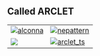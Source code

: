 ## Called ARCLET


<table>
  <tr>
    <td>
      <a href="https://github.com/ArcletProject/Alconna">
        <picture>
          <source media="(prefers-color-scheme: dark)" srcset="https://socialify.git.ci/ArcletProject/Alconna/image?description=1&font=Inter&language=1&logo=https%3A%2F%2Farclet.top%2Fimg%2Farclet.png&name=1&owner=1&pattern=Brick%20Wall&stargazers=1&theme=Auto">
          <img src="https://socialify.git.ci/ArcletProject/Alconna/image?description=1&font=Inter&language=1&logo=https%3A%2F%2Farclet.top%2Fimg%2Farclet.png&name=1&owner=1&pattern=Brick%20Wall&stargazers=1&theme=Light" alt="alconna" />
        </picture>
      </a>
    </td>
    <td>
      <a href="https://github.com/ArcletProject/NEPattern">
        <picture>
          <source media="(prefers-color-scheme: dark)" srcset="https://socialify.git.ci/ArcletProject/NEPattern/image?description=1&font=Inter&language=1&logo=https%3A%2F%2Farclet.top%2Fimg%2Farclet.png&name=1&owner=1&pattern=Brick%20Wall&stargazers=1&theme=Auto">
          <img src="https://socialify.git.ci/ArcletProject/NEPattern/image?description=1&font=Inter&language=1&logo=https%3A%2F%2Farclet.top%2Fimg%2Farclet.png&name=1&owner=1&pattern=Brick%20Wall&stargazers=1&theme=Light" alt="nepattern" />
        </picture>
      </a>
    </td>
  </tr>
  <tr>
    <td>
      <a href="https://github.com/ArcletProject/Letoderea">
        <picture>
          <source media="(prefers-color-scheme: dark)" srcset="https://socialify.git.ci/ArcletProject/Letoderea/image?description=1&font=Inter&language=1&logo=https%3A%2F%2Farclet.top%2Fimg%2Farclet.png&name=1&owner=1&pattern=Brick%20Wall&stargazers=1&theme=Auto">
          <img src="https://socialify.git.ci/ArcletProject/Letoderea/image?description=1&font=Inter&language=1&logo=https%3A%2F%2Farclet.top%2Fimg%2Farclet.png&name=1&owner=1&pattern=Brick%20Wall&stargazers=1&theme=Light" />
        </picture>
      </a>
    </td>
    <td>
      <a href="https://github.com/ArcletProject/ArcletTS">
        <picture>
          <source media="(prefers-color-scheme: dark)" srcset="https://socialify.git.ci/ArcletProject/ArcletTS/image?description=1&font=Inter&language=1&logo=https%3A%2F%2Farclet.top%2Fimg%2Farclet.png&name=1&owner=1&pattern=Brick%20Wall&stargazers=1&theme=Auto">
          <img src="https://socialify.git.ci/ArcletProject/Alconna/image?description=1&font=Inter&language=1&logo=https%3A%2F%2Farclet.top%2Fimg%2Farclet.png&name=1&owner=1&pattern=Brick%20Wall&stargazers=1&theme=Light" alt="arclet_ts" />
        </picture>
      </a>
    </td>
  </tr>
</table>
